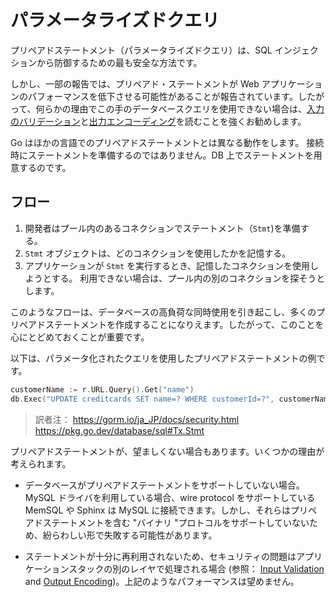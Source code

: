パラメータライズドクエリ
=====================

プリペアドステートメント（パラメータライズドクエリ）は、SQL インジェクションから防御するための最も安全な方法です。

しかし、一部の報告では、プリペアド・ステートメントが Web アプリケーションのパフォーマンスを低下させる可能性があることが報告されています。したがって、何らかの理由でこの手のデータベースクエリを使用できない場合は、[入力のバリデーション][1]と[出力エンコーディング][2]を読むことを強くお勧めします。

Go はほかの言語でのプリペアドステートメントとは異なる動作をします。
接続時にステートメントを準備するのではありません。DB 上でステートメントを用意するのです。

## フロー

1. 開発者はプール内のあるコネクションでステートメント（`Stmt`)を準備する。
2. `Stmt` オブジェクトは、どのコネクションを使用したかを記憶する。
3. アプリケーションが `Stmt` を実行するとき、記憶したコネクションを使用しようとする。
   利用できない場合は、プール内の別のコネクションを探そうとします。

このようなフローは、データベースの高負荷な同時使用を引き起こし、多くのプリペアドステートメントを作成することになりえます。したがって、このことを心にとどめておくことが重要です。

以下は、パラメータ化されたクエリを使用したプリペアドステートメントの例です。

```go
customerName := r.URL.Query().Get("name")
db.Exec("UPDATE creditcards SET name=? WHERE customerId=?", customerName, 233, 90)
```
> 訳者注：
 https://gorm.io/ja_JP/docs/security.html
 https://pkg.go.dev/database/sql#Tx.Stmt


プリペアドステートメントが、望ましくない場合もあります。いくつかの理由が考えられます。

* データベースがプリペアドステートメントをサポートしていない場合。
MySQL ドライバを利用している場合、wire protocol をサポートしている　MemSQL や Sphinx は MySQL に接続できます。しかし、それらはプリペアドステートメントを含む "バイナリ "プロトコルをサポートしていないため、紛らわしい形で失敗する可能性があります。

* ステートメントが十分に再利用されないため、セキュリティの問題はアプリケーションスタックの別のレイヤで処理される場合 (参照： [Input Validation][1] and [Output Encoding][2])。上記のようなパフォーマンスは望めません。

[1]: ../input-validation/README.md
[2]: ../output-encoding/README.md
